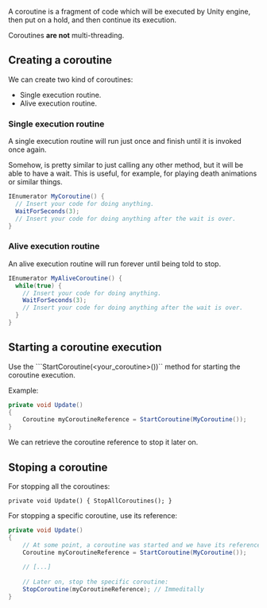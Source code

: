 A coroutine is a fragment of code which will be executed by Unity engine, then put on a hold, and then continue its execution.

Coroutines **are not** multi-threading.

## Creating a coroutine

We can create two kind of coroutines:

- Single execution routine.
- Alive execution routine.

### Single execution routine

A single execution routine will run just once and finish until it is invoked once again. 

Somehow, is pretty similar to just calling any other method, but it will be able to have a wait. 
This is useful, for example, for playing death animations or similar things.

```C#
IEnumerator MyCoroutine() {
  // Insert your code for doing anything.
  WaitForSeconds(3);
  // Insert your code for doing anything after the wait is over.
}
```

### Alive execution routine

An alive execution routine will run forever until being told to stop.

```C#
IEnumerator MyAliveCoroutine() {
  while(true) {
    // Insert your code for doing anything.
    WaitForSeconds(3);
    // Insert your code for doing anything after the wait is over.
  }
}
```

## Starting a coroutine execution

Use the ```StartCoroutine(<your_coroutine>())`` method for starting the coroutine execution.

Example:

```C#
private void Update()
{
    Coroutine myCoroutineReference = StartCoroutine(MyCoroutine());
}
```

We can retrieve the coroutine reference to stop it later on.

## Stoping a coroutine

For stopping all the coroutines:

``
private void Update()
{
    StopAllCoroutines();
}
``

For stopping a specific coroutine, use its reference:

```C#
private void Update()
{
    // At some point, a coroutine was started and we have its reference
    Coroutine myCoroutineReference = StartCoroutine(MyCoroutine());
    
    // [...]
    
    // Later on, stop the specific coroutine:
    StopCoroutine(myCoroutineReference); // Immeditally
}
```
